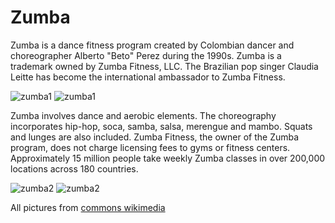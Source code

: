 # Zumba

Zumba is a dance fitness program created by Colombian dancer and choreographer Alberto "Beto" Perez during the 1990s. Zumba is a trademark owned by Zumba Fitness, LLC. The Brazilian pop singer Claudia Leitte has become the international ambassador to Zumba Fitness.

<img class="ten-percent"  src="https://upload.wikimedia.org/wikipedia/commons/0/0a/Buckley_Zumba_session.JPG" alt="zumba1"> 
<img class="twenty-percent"  src="https://upload.wikimedia.org/wikipedia/commons/0/0a/Buckley_Zumba_session.JPG" alt="zumba1"> 

Zumba involves dance and aerobic elements. The choreography incorporates hip-hop, soca, samba, salsa, merengue and mambo. Squats and lunges are also included. Zumba Fitness, the owner of the Zumba program, does not charge licensing fees to gyms or fitness centers.  Approximately 15 million people take weekly Zumba classes in over 200,000 locations across 180 countries.

<img class="ten-percent"  src="https://upload.wikimedia.org/wikipedia/commons/3/38/US_Army_52862_Zumba_adds_Latin_dance_to_fitness_routine.jpg" alt="zumba2"> 
<img class="twenty-percent"  src="https://upload.wikimedia.org/wikipedia/commons/3/38/US_Army_52862_Zumba_adds_Latin_dance_to_fitness_routine.jpg" alt="zumba2"> 

All pictures from [commons wikimedia](https://commons.wikimedia.org)